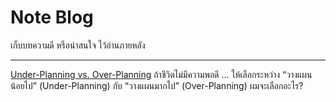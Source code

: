 # Note Blog
เก็บบทความดี หรือน่าสนใจ ไว้อ่านภายหลัง

---

[Under-Planning vs. Over-Planning](https://medium.com/pure-project-management/under-planning-vs-over-planning-5e04b0bfd446)
ถ้าชีวิตไม่มีความพอดี … ให้เลือกระหว่าง “วางแผนน้อยไป” (Under-Planning) กับ “วางแผนมากไป” (Over-Planning) ผมจะเลือกอะไร?


